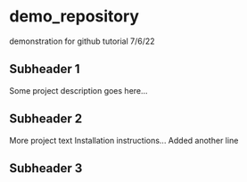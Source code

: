 # demo_repository
demonstration for github tutorial 7/6/22

## Subheader 1
Some project description goes here...

## Subheader 2
More project text
Installation instructions...
Added another line

## Subheader 3
